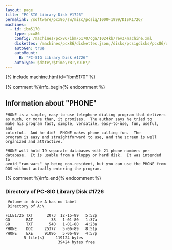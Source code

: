 ```yaml
---
layout: page
title: "PC-SIG Library Disk #1726"
permalink: /software/pcx86/sw/misc/pcsig/1000-1999/DISK1726/
machines:
  - id: ibm5170
    type: pcx86
    config: /machines/pcx86/ibm/5170/cga/1024kb/rev3/machine.xml
    diskettes: /machines/pcx86/diskettes.json,/disks/pcsigdisks/pcx86/diskettes.json
    autoGen: true
    autoMount:
      B: "PC-SIG Library Disk #1726"
    autoType: $date\r$time\rB:\rDIR\r
---
```


{% include machine.html id="ibm5170" %}

{% comment %}info_begin{% endcomment %}

## Information about "PHONE"

    PHONE is a simple, easy-to-use telephone dialing program that delivers
    as much, or more than, it promises.  The author says he tried to
    make his program fast, simple, versatile, easy-to-use, fun, useful, and
    colorful.  And he did!  PHONE makes phone calling fun.  The
    program is easy and straightforward to use, and the screen is well
    organized and attractive.
    
    PHONE will hold 19 separate databases with 21 phone numbers per
    database.  It is usable from a floppy or hard disk.  It was intended to
    avoid "ram wars" by being non-resident, but you can use the PHONE from
    DOS without actually entering the program.
{% comment %}info_end{% endcomment %}


### Directory of PC-SIG Library Disk #1726

     Volume in drive A has no label
     Directory of A:\

    FILE1726 TXT      2073  12-15-89   5:52p
    GO       BAT        38   1-01-80   1:37a
    GO       TXT       540   1-01-80   4:23a
    PHONE    DOC     25377   5-06-89   8:51p
    PHONE    EXE     91096   5-06-89   4:57p
            5 file(s)     119124 bytes
                           39424 bytes free
